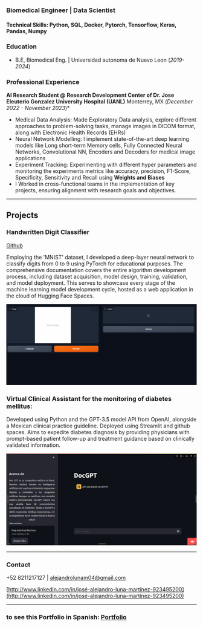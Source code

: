 ### Biomedical Engineer | Data Scientist 

#### Technical Skills: Python, SQL, Docker, Pytorch, Tensorflow, Keras, Pandas, Numpy

### Education
- B.E, Biomedical Eng. | Universidad autonoma de Nuevo Leon (_2019-2024_)

### Professional Experience
**AI Research Student @ Research Development Center of Dr. Jose Eleuterio Gonzalez University Hospital (UANL)**
Monterrey, MX (_December 2022 - November 2023_)*

- Medical Data Analysis: Made Exploratory Data analysis, explore different approaches to problem-solving tasks, manage images in DICOM format, along with Electronic Health Records (EHRs)
- Neural Network Modelling: I implement state-of-the-art deep learning models like Long short-term Memory
cells, Fully Connected Neural Networks, Convolutional NN, Encoders and Decoders for medical image applications
- Experiment Tracking: Experimenting with different hyper parameters and monitoring the experiments metrics
like accuracy, precision, F1-Score, Specificity, Sensitivity and Recall using **Weights and Biases**
- I Worked in cross-functional teams in the implementation of key projects, ensuring alignment with research goals and objectives.

---

## Projects

### Handwritten Digit Classifier
[Github](https://github.com/AlexLuna4/Handwritten_Digit_Recognizer_UI.git)

Employing the 'MNIST' dataset, I developed a deep-layer neural network to classify digits from 0 to 9 using PyTorch for educational purposes. 
The comprehensive documentation covers the entire algorithm development process, including dataset acquisition, model design, training, validation, and model deployment. 
This serves to showcase every stage of the machine learning model development cycle, hosted as a web application in the cloud of Hugging Face Spaces.

![Handwritten Digit Classifier](/assets/img/Digit_recognition.gif)


### Virtual Clinical Assistant for the monitoring of diabetes mellitus:

Developed using Python and the GPT-3.5 model API from OpenAI, alongside a Mexican clinical practice guideline. Deployed using Streamlit and github spaces. 
Aims to expedite diabetes diagnosis by providing physicians with prompt-based patient follow-up and treatment guidance based on clinically validated information.

![Virtual clinical assitant](/assets/img/docgpt.png)


---

### Contact

 +52 8211217127 | alejandrolunam04@gmail.com

[http://www.linkedin.com/in/josé-alejandro-luna-martínez-923495200](http://www.linkedin.com/in/josé-alejandro-luna-martínez-923495200)

---

### to see this Portfolio in Spanish: [Portfolio](https://alexluna4.github.io/portafolio-esp/)

